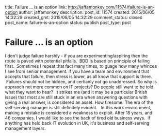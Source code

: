 title: Failure ... is an option
link: http://jaffamonkey.com/11574/failure-is-an-option
author: jaffamonkey
description: 
post_id: 11574
created: 2015/06/05 14:32:29
created_gmt: 2015/06/05 14:32:29
comment_status: closed
post_name: failure-is-an-option
status: publish
post_type: post

# Failure ... is an option

I don't judge failure harshly - if you are experimenting/aspiring then the route is paved with potential pitfalls.  BDD is based on principle of failing first.  Sometimes I repeat that fact many times, to guage how many whinces I see from senior management. If you have a team and environment that accepts that failure, then stress is lower, as all know that support is there.  Failures should not be hidden, and certianly not go unaddressed. So why is appraoch not more common on IT projects? Do people still want to be told what they want to hear?  It strikes me (and it may be a particular British issue) that most are still stuck in an era when answering questions with giving a real answer, is considered an asset. How tiresome. The era of the self-serving manager is still definitely evident.   In this work environment, making a mistake is considered a weakness to exploit. After 18 years, and 46 companies, I would like to see the back of tired old business ways.  If anything has held back IT evolution in UK, it's business and self-serving management layers.